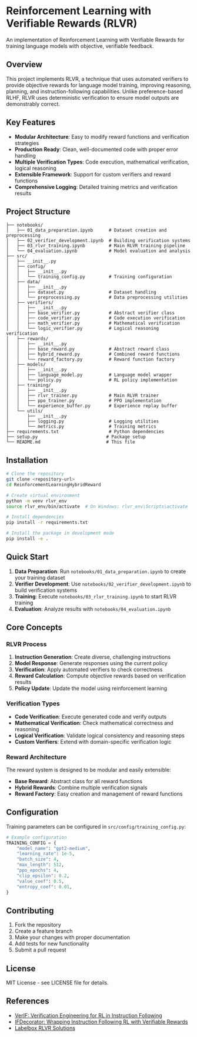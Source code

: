 # Reinforcement Learning with Verifiable Rewards (RLVR)

An implementation of Reinforcement Learning with Verifiable Rewards for training language models with objective, verifiable feedback.

## Overview

This project implements RLVR, a technique that uses automated verifiers to provide objective rewards for language model training, improving reasoning, planning, and instruction-following capabilities. Unlike preference-based RLHF, RLVR uses deterministic verification to ensure model outputs are demonstrably correct.

## Key Features

- **Modular Architecture**: Easy to modify reward functions and verification strategies
- **Production Ready**: Clean, well-documented code with proper error handling
- **Multiple Verification Types**: Code execution, mathematical verification, logical reasoning
- **Extensible Framework**: Support for custom verifiers and reward functions
- **Comprehensive Logging**: Detailed training metrics and verification results

## Project Structure

```
├── notebooks/
│   ├── 01_data_preparation.ipynb      # Dataset creation and preprocessing
│   ├── 02_verifier_development.ipynb  # Building verification systems
│   ├── 03_rlvr_training.ipynb         # Main RLVR training pipeline
│   └── 04_evaluation.ipynb            # Model evaluation and analysis
├── src/
│   ├── __init__.py
│   ├── config/
│   │   ├── __init__.py
│   │   └── training_config.py         # Training configuration
│   ├── data/
│   │   ├── __init__.py
│   │   ├── dataset.py                 # Dataset handling
│   │   └── preprocessing.py           # Data preprocessing utilities
│   ├── verifiers/
│   │   ├── __init__.py
│   │   ├── base_verifier.py           # Abstract verifier class
│   │   ├── code_verifier.py           # Code execution verification
│   │   ├── math_verifier.py           # Mathematical verification
│   │   └── logic_verifier.py          # Logical reasoning verification
│   ├── rewards/
│   │   ├── __init__.py
│   │   ├── base_reward.py             # Abstract reward class
│   │   ├── hybrid_reward.py           # Combined reward functions
│   │   └── reward_factory.py          # Reward function factory
│   ├── models/
│   │   ├── __init__.py
│   │   ├── language_model.py          # Language model wrapper
│   │   └── policy.py                  # RL policy implementation
│   ├── training/
│   │   ├── __init__.py
│   │   ├── rlvr_trainer.py            # Main RLVR trainer
│   │   ├── ppo_trainer.py             # PPO implementation
│   │   └── experience_buffer.py       # Experience replay buffer
│   └── utils/
│       ├── __init__.py
│       ├── logging.py                 # Logging utilities
│       └── metrics.py                 # Training metrics
├── requirements.txt                   # Python dependencies
├── setup.py                          # Package setup
└── README.md                         # This file
```

## Installation

```bash
# Clone the repository
git clone <repository-url>
cd ReinforcementLearningHybridReward

# Create virtual environment
python -m venv rlvr_env
source rlvr_env/bin/activate  # On Windows: rlvr_env\Scripts\activate

# Install dependencies
pip install -r requirements.txt

# Install the package in development mode
pip install -e .
```

## Quick Start

1. **Data Preparation**: Run `notebooks/01_data_preparation.ipynb` to create your training dataset
2. **Verifier Development**: Use `notebooks/02_verifier_development.ipynb` to build verification systems
3. **Training**: Execute `notebooks/03_rlvr_training.ipynb` to start RLVR training
4. **Evaluation**: Analyze results with `notebooks/04_evaluation.ipynb`

## Core Concepts

### RLVR Process

1. **Instruction Generation**: Create diverse, challenging instructions
2. **Model Response**: Generate responses using the current policy
3. **Verification**: Apply automated verifiers to check correctness
4. **Reward Calculation**: Compute objective rewards based on verification results
5. **Policy Update**: Update the model using reinforcement learning

### Verification Types

- **Code Verification**: Execute generated code and verify outputs
- **Mathematical Verification**: Check mathematical correctness and reasoning
- **Logical Verification**: Validate logical consistency and reasoning steps
- **Custom Verifiers**: Extend with domain-specific verification logic

### Reward Architecture

The reward system is designed to be modular and easily extensible:

- **Base Reward**: Abstract class for all reward functions
- **Hybrid Rewards**: Combine multiple verification signals
- **Reward Factory**: Easy creation and management of reward functions

## Configuration

Training parameters can be configured in `src/config/training_config.py`:

```python
# Example configuration
TRAINING_CONFIG = {
    "model_name": "gpt2-medium",
    "learning_rate": 1e-5,
    "batch_size": 4,
    "max_length": 512,
    "ppo_epochs": 4,
    "clip_epsilon": 0.2,
    "value_coef": 0.5,
    "entropy_coef": 0.01,
}
```

## Contributing

1. Fork the repository
2. Create a feature branch
3. Make your changes with proper documentation
4. Add tests for new functionality
5. Submit a pull request

## License

MIT License - see LICENSE file for details.

## References

- [VerIF: Verification Engineering for RL in Instruction Following](https://arxiv.org/abs/2506.09942)
- [IFDecorator: Wrapping Instruction Following RL with Verifiable Rewards](https://arxiv.org/abs/2508.04632)
- [Labelbox RLVR Solutions](https://labelbox.com/solutions/reinforcement-learning-with-verifiable-rewards/)
